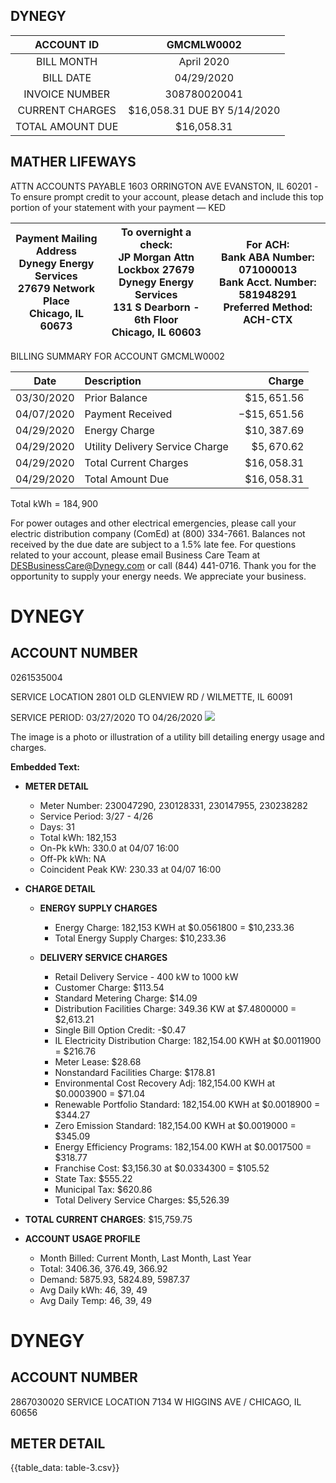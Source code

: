 ## DYNEGY

| ACCOUNT ID | GMCMLW0002 |
| :--: | :--: |
| BILL MONTH | April 2020 |
| BILL DATE | 04/29/2020 |
| INVOICE NUMBER | 308780020041 |
| CURRENT CHARGES | \$16,058.31 DUE BY 5/14/2020 |
| TOTAL AMOUNT DUE | \$16,058.31 |

## MATHER LIFEWAYS

ATTN ACCOUNTS PAYABLE 1603 ORRINGTON AVE EVANSTON, IL 60201
-To ensure prompt credit to your account, please detach and include this top portion of your statement with your payment — KED

| Payment Mailing Address <br> Dynegy Energy Services <br> 27679 Network Place <br> Chicago, IL 60673 | To overnight a check: <br> JP Morgan Attn Lockbox 27679 <br> Dynegy Energy Services <br> 131 S Dearborn - 6th Floor <br> Chicago, IL 60603 | For ACH: <br> Bank ABA Number: 071000013 <br> Bank Acct. Number: 581948291 <br> Preferred Method: <br> ACH-CTX |
| :--: | :--: | :--: |

BILLING SUMMARY FOR ACCOUNT GMCMLW0002

| Date | Description | Charge |
| :--: | :-- | --: |
| 03/30/2020 | Prior Balance | $\$ 15,651.56$ |
| 04/07/2020 | Payment Received | $-\$ 15,651.56$ |
| 04/29/2020 | Energy Charge | $\$ 10,387.69$ |
| 04/29/2020 | Utility Delivery Service Charge | $\$ 5,670.62$ |
| 04/29/2020 | Total Current Charges | $\$ 16,058.31$ |
| 04/29/2020 | Total Amount Due | $\$ 16,058.31$ |

Total $\mathrm{kWh}=184,900$

For power outages and other electrical emergencies, please call your electric distribution company (ComEd) at (800) 334-7661.
Balances not received by the due date are subject to a $1.5 \%$ late fee.
For questions related to your account, please email Business Care Team at DESBusinessCare@Dynegy.com or call (844) 441-0716.
Thank you for the opportunity to supply your energy needs. We appreciate your business.

# DYNEGY 

## ACCOUNT NUMBER

0261535004

SERVICE LOCATION
2801 OLD GLENVIEW RD / WILMETTE, IL 60091

SERVICE PERIOD: 03/27/2020 TO 04/26/2020
![](images/img-0.jpeg)

The image is a photo or illustration of a utility bill detailing energy usage and charges. 

**Embedded Text:**

- **METER DETAIL**
  - Meter Number: 230047290, 230128331, 230147955, 230238282
  - Service Period: 3/27 - 4/26
  - Days: 31
  - Total kWh: 182,153
  - On-Pk kWh: 330.0 at 04/07 16:00
  - Off-Pk kWh: NA
  - Coincident Peak KW: 230.33 at 04/07 16:00

- **CHARGE DETAIL**
  - **ENERGY SUPPLY CHARGES**
    - Energy Charge: 182,153 KWH at $0.0561800 = $10,233.36
    - Total Energy Supply Charges: $10,233.36

  - **DELIVERY SERVICE CHARGES**
    - Retail Delivery Service - 400 kW to 1000 kW
    - Customer Charge: $113.54
    - Standard Metering Charge: $14.09
    - Distribution Facilities Charge: 349.36 KW at $7.4800000 = $2,613.21
    - Single Bill Option Credit: -$0.47
    - IL Electricity Distribution Charge: 182,154.00 KWH at $0.0011900 = $216.76
    - Meter Lease: $28.68
    - Nonstandard Facilities Charge: $178.81
    - Environmental Cost Recovery Adj: 182,154.00 KWH at $0.0003900 = $71.04
    - Renewable Portfolio Standard: 182,154.00 KWH at $0.0018900 = $344.27
    - Zero Emission Standard: 182,154.00 KWH at $0.0019000 = $345.09
    - Energy Efficiency Programs: 182,154.00 KWH at $0.0017500 = $318.77
    - Franchise Cost: $3,156.30 at $0.0334300 = $105.52
    - State Tax: $555.22
    - Municipal Tax: $620.86
    - Total Delivery Service Charges: $5,526.39

- **TOTAL CURRENT CHARGES**: $15,759.75

- **ACCOUNT USAGE PROFILE**
  - Month Billed: Current Month, Last Month, Last Year
  - Total: 3406.36, 376.49, 366.92
  - Demand: 5875.93, 5824.89, 5987.37
  - Avg Daily kWh: 46, 39, 49
  - Avg Daily Temp: 46, 39, 49

# DYNEGY 

## ACCOUNT NUMBER

2867030020
SERVICE LOCATION
7134 W HIGGINS AVE / CHICAGO, IL 60656

## METER DETAIL

{{table_data: table-3.csv}}
